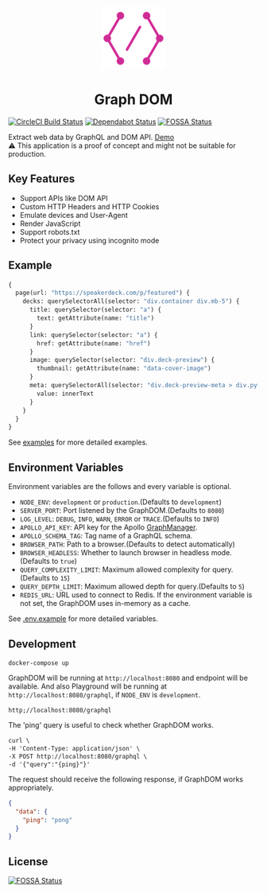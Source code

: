 <div align="center" style="text-align: center;">
<img src="assets/img/logo.png" width="128" alt="GraphDOM">

# Graph DOM
</div>

[![CircleCI Build Status](https://circleci.com/gh/t28hub/graph-dom/tree/master.svg?style=shield&circle-token=af937781f52f3988d85743c0c65dac4602660765)](https://circleci.com/gh/t28hub/graph-dom/tree/master)
[![Dependabot Status](https://api.dependabot.com/badges/status?host=github&repo=t28hub/graph-dom&identifier=202957325)](https://app.dependabot.com/accounts/t28hub/repos/202957325)
[![FOSSA Status](https://app.fossa.com/api/projects/git%2Bgithub.com%2Ft28hub%2Fgraph-dom.svg?type=shield)](https://app.fossa.com/projects/git%2Bgithub.com%2Ft28hub%2Fgraph-dom?ref=badge_shield)

Extract web data by GraphQL and DOM API. [Demo](https://graph-dom.t28.now.sh/)  
:warning: This application is a proof of concept and might not be suitable for production.

## Key Features
* Support APIs like DOM API
* Custom HTTP Headers and HTTP Cookies
* Emulate devices and User-Agent
* Render JavaScript
* Support robots.txt
* Protect your privacy using incognito mode

## Example
```graphql
{
  page(url: "https://speakerdeck.com/p/featured") {
    decks: querySelectorAll(selector: "div.container div.mb-5") {
      title: querySelector(selector: "a") {
        text: getAttribute(name: "title")
      }
      link: querySelector(selector: "a") {
        href: getAttribute(name: "href")
      }
      image: querySelector(selector: "div.deck-preview") {
        thumbnail: getAttribute(name: "data-cover-image")
      }
      meta: querySelectorAll(selector: "div.deck-preview-meta > div.py-3") {
        value: innerText
      }
    }
  }
}
```
See [examples](./examples) for more detailed examples.

## Environment Variables
Environment variables are the follows and every variable is optional.
* `NODE_ENV`: `development` or `production`.(Defaults to `development`)
* `SERVER_PORT`: Port listened by the GraphDOM.(Defaults to `8080`)
* `LOG_LEVEL`: `DEBUG`, `INFO`, `WARN`, `ERROR` or `TRACE`.(Defaults to `INFO`)
* `APOLLO_API_KEY`: API key for the Apollo [GraphManager](https://engine.apollographql.com/).
* `APOLLO_SCHEMA_TAG`: Tag name of a GraphQL schema.
* `BROWSER_PATH`: Path to a browser.(Defaults to detect automatically)
* `BROWSER_HEADLESS`: Whether to launch browser in headless mode.(Defaults to `true`) 
* `QUERY_COMPLEXITY_LIMIT`: Maximum allowed complexity for query.(Defaults to `15`)
* `QUERY_DEPTH_LIMIT`: Maximum allowed depth for query.(Defaults to `5`)
* `REDIS_URL`: URL used to connect to Redis. If the environment variable is not set, the GraphDOM uses in-memory as a cache.

See [.env.example](./.env.example) for more detailed variables.

## Development
```
docker-compose up
```
GraphDOM will be running at `http://localhost:8080` and endpoint will be available.
And also Playground will be running at `http://localhost:8080/graphql`, if `NODE_ENV` is `development`.
```
http;//localhost:8080/graphql
```

The 'ping' query is useful to check whether GraphDOM works.
```
curl \
-H 'Content-Type: application/json' \
-X POST http://localhost:8080/graphql \
-d '{"query":"{ping}"}'
```
The request should receive the following response, if GraphDOM works appropriately.
```json
{
  "data": {
    "ping": "pong"
  }
}
```

## License
[![FOSSA Status](https://app.fossa.com/api/projects/git%2Bgithub.com%2Ft28hub%2Fgraph-dom.svg?type=large)](https://app.fossa.com/projects/git%2Bgithub.com%2Ft28hub%2Fgraph-dom?ref=badge_large)
